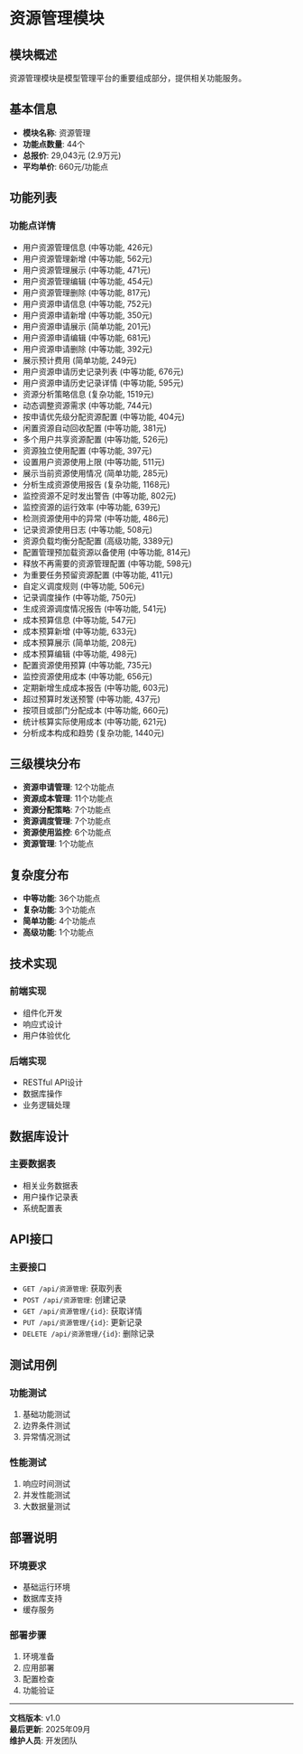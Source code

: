 # 资源管理模块

## 模块概述
资源管理模块是模型管理平台的重要组成部分，提供相关功能服务。

## 基本信息
- **模块名称**: 资源管理
- **功能点数量**: 44个
- **总报价**: 29,043元 (2.9万元)
- **平均单价**: 660元/功能点

## 功能列表

### 功能点详情
- 用户资源管理信息 (中等功能, 426元)
- 用户资源管理新增 (中等功能, 562元)
- 用户资源管理展示 (中等功能, 471元)
- 用户资源管理编辑 (中等功能, 454元)
- 用户资源管理删除 (中等功能, 817元)
- 用户资源申请信息 (中等功能, 752元)
- 用户资源申请新增 (中等功能, 350元)
- 用户资源申请展示 (简单功能, 201元)
- 用户资源申请编辑 (中等功能, 681元)
- 用户资源申请删除 (中等功能, 392元)
- 展示预计费用 (简单功能, 249元)
- 用户资源申请历史记录列表 (中等功能, 676元)
- 用户资源申请历史记录详情 (中等功能, 595元)
- 资源分析策略信息 (复杂功能, 1519元)
- 动态调整资源需求 (中等功能, 744元)
- 按申请优先级分配资源配置 (中等功能, 404元)
- 闲置资源自动回收配置 (中等功能, 381元)
- 多个用户共享资源配置 (中等功能, 526元)
- 资源独立使用配置 (中等功能, 397元)
- 设置用户资源使用上限 (中等功能, 511元)
- 展示当前资源使用情况 (简单功能, 285元)
- 分析生成资源使用报告 (复杂功能, 1168元)
- 监控资源不足时发出警告 (中等功能, 802元)
- 监控资源的运行效率 (中等功能, 639元)
- 检测资源使用中的异常 (中等功能, 486元)
- 记录资源使用日志 (中等功能, 508元)
- 资源负载均衡分配配置 (高级功能, 3389元)
- 配置管理预加载资源以备使用 (中等功能, 814元)
- 释放不再需要的资源管理配置 (中等功能, 598元)
- 为重要任务预留资源配置 (中等功能, 411元)
- 自定义调度规则 (中等功能, 506元)
- 记录调度操作 (中等功能, 750元)
- 生成资源调度情况报告 (中等功能, 541元)
- 成本预算信息 (中等功能, 547元)
- 成本预算新增 (中等功能, 633元)
- 成本预算展示 (简单功能, 208元)
- 成本预算编辑 (中等功能, 498元)
- 配置资源使用预算 (中等功能, 735元)
- 监控资源使用成本 (中等功能, 656元)
- 定期新增生成成本报告 (中等功能, 603元)
- 超过预算时发送预警 (中等功能, 437元)
- 按项目或部门分配成本 (中等功能, 660元)
- 统计核算实际使用成本 (中等功能, 621元)
- 分析成本构成和趋势 (复杂功能, 1440元)

## 三级模块分布

- **资源申请管理**: 12个功能点
- **资源成本管理**: 11个功能点
- **资源分配策略**: 7个功能点
- **资源调度管理**: 7个功能点
- **资源使用监控**: 6个功能点
- **资源管理**: 1个功能点

## 复杂度分布

- **中等功能**: 36个功能点
- **复杂功能**: 3个功能点
- **简单功能**: 4个功能点
- **高级功能**: 1个功能点

## 技术实现

### 前端实现
- 组件化开发
- 响应式设计
- 用户体验优化

### 后端实现
- RESTful API设计
- 数据库操作
- 业务逻辑处理

## 数据库设计

### 主要数据表
- 相关业务数据表
- 用户操作记录表
- 系统配置表

## API接口

### 主要接口
- `GET /api/资源管理`: 获取列表
- `POST /api/资源管理`: 创建记录
- `GET /api/资源管理/{id}`: 获取详情
- `PUT /api/资源管理/{id}`: 更新记录
- `DELETE /api/资源管理/{id}`: 删除记录

## 测试用例

### 功能测试
1. 基础功能测试
2. 边界条件测试
3. 异常情况测试

### 性能测试
1. 响应时间测试
2. 并发性能测试
3. 大数据量测试

## 部署说明

### 环境要求
- 基础运行环境
- 数据库支持
- 缓存服务

### 部署步骤
1. 环境准备
2. 应用部署
3. 配置检查
4. 功能验证

---

**文档版本**: v1.0  
**最后更新**: 2025年09月  
**维护人员**: 开发团队
